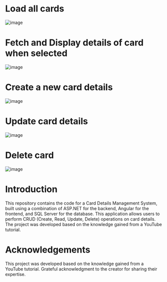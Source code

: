 # Load all cards
![image](https://github.com/Bala-satwika/Card-BackEnd/assets/130212038/48437998-82a2-4283-a98c-4c4467ccebec)
# Fetch and Display details of card when selected
![image](https://github.com/Bala-satwika/Card-BackEnd/assets/130212038/db348720-12e5-440c-b789-53119ac25743)
# Create a new card details
![image](https://github.com/Bala-satwika/Card-BackEnd/assets/130212038/db6ea3d9-1650-4ac4-b0c5-82abe21e62eb)
# Update card details
![image](https://github.com/Bala-satwika/Card-BackEnd/assets/130212038/e12dad48-7dbe-4218-9c34-c0edf0372671)
# Delete card 
![image](https://github.com/Bala-satwika/Card-BackEnd/assets/130212038/105963de-9c6d-453d-bf00-8e82c176ec0b)
# Introduction
This repository contains the code for a Card Details Management System, built using a combination of ASP.NET for the backend, Angular for the frontend, and SQL Server for the database. This application allows users to perform CRUD (Create, Read, Update, Delete) operations on card details. The project was developed based on the knowledge gained from a YouTube tutorial.
# Acknowledgements
This project was developed based on the knowledge gained from a YouTube tutorial. Grateful acknowledgment to the creator for sharing their expertise.




